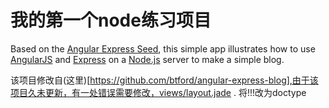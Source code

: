# 我的第一个node练习项目

Based on the [Angular Express Seed](https://github.com/btford/angular-express-seed), this simple app illustrates how to use [AngularJS](http://angularjs.org/) and [Express](http://expressjs.com/) on a [Node.js](http://nodejs.org/) server to make a simple blog.

该项目修改自(这里)[https://github.com/btford/angular-express-blog],由于该项目久未更新，有一处错误需要修改，views/layout.jade . 将!!!改为doctype